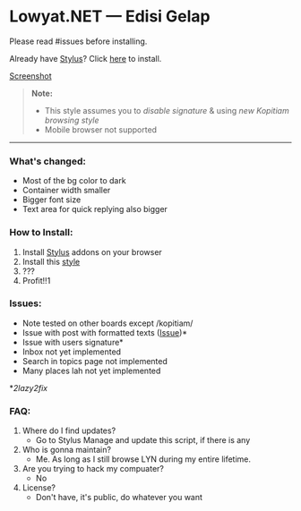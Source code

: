 # Lowyat.NET — Edisi Gelap

Please read #issues before installing.

Already have [Stylus][stylus]? Click [here][install] to install.

[Screenshot][screenshot]

>**Note:**
>
>- This style assumes you to _disable signature_ & using _new Kopitiam browsing style_
>- Mobile browser not supported

---

### What's changed:

- Most of the bg color to dark
- Container width smaller
- Bigger font size
- Text area for quick replying also bigger

### How to Install:

1. Install [Stylus][stylus] addons on your browser
2. Install this [style][install]
3. ???
4. Profit!!1

### Issues:

- Note tested on other boards except /kopitiam/
- Issue with post with formatted texts ([Issue][formatted-post])*
- Issue with users signature*
- Inbox not yet implemented
- Search in topics page not implemented
- Many places lah not yet implemented

**2lazy2fix*

### FAQ:

1. Where do I find updates?
    - Go to Stylus Manage and update this script, if there is any
2. Who is gonna maintain?
    - Me. As long as I still browse LYN during my entire lifetime.
3. Are you trying to hack my compuater?
    - No
4. License?
    - Don't have, it's public, do whatever you want


[stylus]: https://add0n.com/stylus.html
[install]: https://github.com/aemxn/stylish-themes/raw/master/lyn-gelap/lyn-gelap.user.css
[screenshot]: https://github.com/aemxn/stylish-themes/tree/master/lyn-gelap/screenshot

[multilevel-quote]: https://forum.lowyat.net/index.php?showtopic=5026809&view=findpost&p=98595360
[formatted-post]: https://forum.lowyat.net/topic/5041690